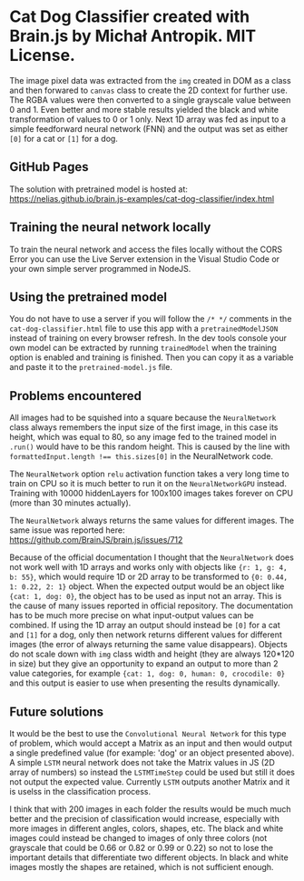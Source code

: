 # Cat Dog Classifier created with Brain.js by Michał Antropik. MIT License.

The image pixel data was extracted from the `img` created in DOM as a class and then forwared to `canvas` class to create the 2D context for further use. The RGBA values were then converted to a single grayscale value between 0 and 1. Even better and more stable results yielded the black and white transformation of values to 0 or 1 only.
Next 1D array was fed as input to a simple feedforward neural network (FNN) and the output was set as either `[0]` for a cat or `[1]` for a dog.

## GitHub Pages

The solution with pretrained model is hosted at: https://nelias.github.io/brain.js-examples/cat-dog-classifier/index.html

## Training the neural network locally

To train the neural network and access the files locally without the CORS Error you can use the Live Server extension in the Visual Studio Code or your own simple server programmed in NodeJS.

## Using the pretrained model

You do not have to use a server if you will follow the `/* */` comments in the `cat-dog-classifier.html` file to use this app with a `pretrainedModelJSON` instead of training on every browser refresh.
In the dev tools console your own model can be extracted by running `trainedModel` when the training option is enabled and training is finished. Then you can copy it as a variable and paste it to the `pretrained-model.js` file.

## Problems encountered

All images had to be squished into a square because the `NeuralNetwork` class always remembers the input size of the first image, in this case its height, which was equal to 80, so any image fed to the trained model in `.run()` would have to be this random height. This is caused by the line with `formattedInput.length !== this.sizes[0]` in the NeuralNetwork code.

The `NeuralNetwork` option `relu` activation function takes a very long time to train on CPU so it is much better to run it on the `NeuralNetworkGPU` instead.
Training with 10000 hiddenLayers for 100x100 images takes forever on CPU (more than 30 minutes actually).

The `NeuralNetwork` always returns the same values for different images. The same issue was reported here: https://github.com/BrainJS/brain.js/issues/712

Because of the official documentation I thought that the `NeuralNetwork` does not work well with 1D arrays and works only with objects like `{r: 1, g: 4, b: 55}`, which would require 1D or 2D array to be transformed to `{0: 0.44, 1: 0.22, 2: 1}` object.
When the expected output would be an object like `{cat: 1, dog: 0}`, the object has to be used as input not an array. This is the cause of many issues reported in official repository. The documentation has to be much more precise on what input-output values can be combined. If using the 1D array an output should instead be `[0]` for a cat and `[1]` for a dog, only then network returns different values for different images (the error of always returning the same value disappears).
Objects do not scale down with `img` class width and height (they are always 120\*120 in size) but they give an opportunity to expand an output to more than 2 value categories, for example `{cat: 1, dog: 0, human: 0, crocodile: 0}` and this output is easier to use when presenting the results dynamically.

## Future solutions

It would be the best to use the `Convolutional Neural Network` for this type of problem, which would accept a Matrix as an input and then would output a single predefined value (for example: 'dog' or an object presented above).
A simple `LSTM` neural network does not take the Matrix values in JS (2D array of numbers) so instead the `LSTMTimeStep` could be used but still it does not output the expected value. Currently `LSTM` outputs another Matrix and it is uselss in the classification process.

I think that with 200 images in each folder the results would be much much better and the precision of classification would increase, especially with more images in different angles, colors, shapes, etc. The black and white images could instead be changed to images of only three colors (not grayscale that could be 0.66 or 0.82 or 0.99 or 0.22) so not to lose the important details that differentiate two different objects. In black and white images mostly the shapes are retained, which is not sufficient enough.
